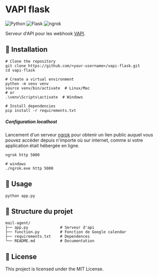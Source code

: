 # VAPI flask
![Python](https://img.shields.io/badge/Python-3670A0?style=flat&logo=python&logoColor=white) ![Flask](https://img.shields.io/badge/Flask-000000?style=flat&logo=flask) ![ngrok](https://img.shields.io/badge/ngrok-1F1E37?style=flat&logo=ngrok)

Serveur d'API pour les webhook [VAPI](https://vapi.ai/).

## 🔧 Installation

```shell
# Clone the repository
git clone https://github.com/<your-username>/vapi-flask.git
cd vapi-flask

# Create a virtual environment
python -m venv venv
source venv/bin/activate  # Linux/Mac
# or
.\venv\Scripts\activate  # Windows

# Install dependencies
pip install -r requirements.txt
```

##### Configuration localhost

Lancement d'un serveur [ngrok](https://ngrok.com/) pour obtenir un lien public auquel vous pouvez accéder depuis n'importe où sur internet, comme si votre application était hébergée en ligne.
```shell
ngrok http 5000

# windows
./ngrok.exe http 5000
```

## 🚀 Usage

```shell
python app.py
```

## 📁 Structure du projet

```
mail-agent/
├── app.py              # Serveur d'api 
├── function.py         # Fonction de Google calendar 
├── requirements.txt    # Dependences
└── README.md           # Documentation
```

## 📝 License

This project is licensed under the MIT License.